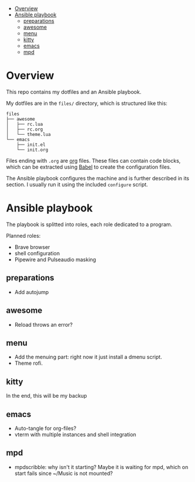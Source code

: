 - [Overview](#orgd738075)
- [Ansible playbook](#org9beb268)
  - [preparations](#org0ffbad6)
  - [awesome](#org4c89016)
  - [menu](#org208c687)
  - [kitty](#orgc219d7d)
  - [emacs](#org47d073d)
  - [mpd](#orgdbe833a)



<a id="orgd738075"></a>

# Overview

This repo contains my dotfiles and an Ansible playbook.

My dotfiles are in the `files/` directory, which is structured like this:

```
files
├── awesome
│   ├── rc.lua
│   ├── rc.org
│   └── theme.lua
└── emacs
    ├── init.el
    └── init.org
```

Files ending with `.org` are [org](https://orgmode.org) files. These files can contain code blocks, which can be extracted using [Babel](https://orgmode.org/worg/org-contrib/babel/) to create the configuration files.

The Ansible playbook configures the machine and is further described in its section. I usually run it using the included `configure` script.


<a id="org9beb268"></a>

# Ansible playbook

The playbook is splitted into roles, each role dedicated to a program.

Planned roles:

-   Brave browser
-   shell configuration
-   Pipewire and Pulseaudio masking


<a id="org0ffbad6"></a>

## preparations

-   Add autojump


<a id="org4c89016"></a>

## awesome

-   Reload throws an error?


<a id="org208c687"></a>

## menu

-   Add the menuing part: right now it just install a dmenu script.
-   Theme rofi.


<a id="orgc219d7d"></a>

## kitty

In the end, this will be my backup


<a id="org47d073d"></a>

## emacs

-   Auto-tangle for org-files?
-   vterm with multiple instances and shell integration


<a id="orgdbe833a"></a>

## mpd

-   mpdscribble: why isn't it starting? Maybe it is waiting for mpd, which on start fails since ~/Music is not mounted?